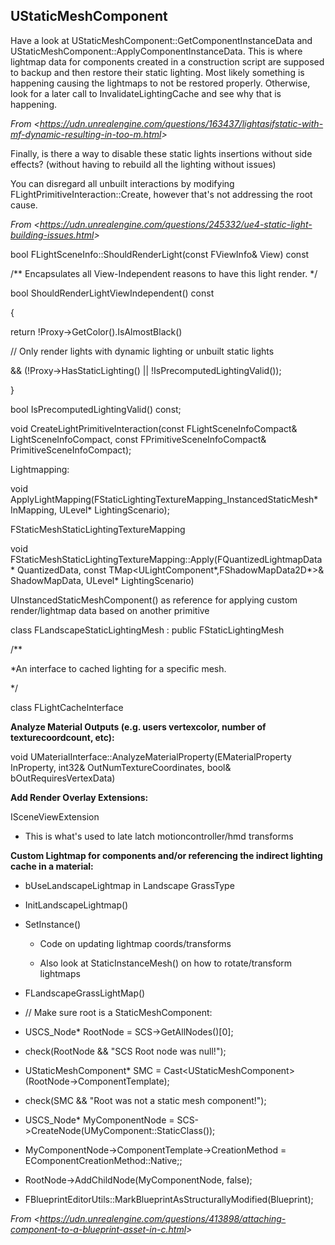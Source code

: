 ## UStaticMeshComponent

Have a look at UStaticMeshComponent::GetComponentInstanceData and UStaticMeshComponent::ApplyComponentInstanceData. This is where lightmap data for components created in a construction script are supposed to backup and then restore their static lighting. Most likely something is happening causing the lightmaps to not be restored properly. Otherwise, look for a later call to InvalidateLightingCache and see why that is happening.

*From &lt;<https://udn.unrealengine.com/questions/163437/lightasifstatic-with-mf-dynamic-resulting-in-too-m.html>>*

Finally, is there a way to disable these static lights insertions without side effects? (without having to rebuild all the lighting without issues)

You can disregard all unbuilt interactions by modifying FLightPrimitiveInteraction::Create, however that's not addressing the root cause.

*From &lt;<https://udn.unrealengine.com/questions/245332/ue4-static-light-building-issues.html>>*

bool FLightSceneInfo::ShouldRenderLight(const FViewInfo& View) const

/\*\* Encapsulates all View-Independent reasons to have this light render. \*/

bool ShouldRenderLightViewIndependent() const

{

return !Proxy->GetColor().IsAlmostBlack()

// Only render lights with dynamic lighting or unbuilt static lights

&& (!Proxy->HasStaticLighting() || !IsPrecomputedLightingValid());

}

bool IsPrecomputedLightingValid() const;

void CreateLightPrimitiveInteraction(const FLightSceneInfoCompact& LightSceneInfoCompact, const FPrimitiveSceneInfoCompact& PrimitiveSceneInfoCompact);

Lightmapping:

void ApplyLightMapping(FStaticLightingTextureMapping_InstancedStaticMesh\* InMapping, ULevel\* LightingScenario);

FStaticMeshStaticLightingTextureMapping

void FStaticMeshStaticLightingTextureMapping::Apply(FQuantizedLightmapData\* QuantizedData, const TMap&lt;ULightComponent\*,FShadowMapData2D\*>& ShadowMapData, ULevel\* LightingScenario)

UInstancedStaticMeshComponent() as reference for applying custom render/lightmap data based on another primitive

class FLandscapeStaticLightingMesh : public FStaticLightingMesh

/\*\*

\*An interface to cached lighting for a specific mesh.

\*/

class FLightCacheInterface

**Analyze Material Outputs (e.g. users vertexcolor, number of texturecoordcount, etc):**

void UMaterialInterface::AnalyzeMaterialProperty(EMaterialProperty InProperty, int32& OutNumTextureCoordinates, bool& bOutRequiresVertexData)

**Add Render Overlay Extensions:**

ISceneViewExtension

- This is what's used to late latch motioncontroller/hmd transforms

**Custom Lightmap for components and/or referencing the indirect lighting cache in a material:**

- bUseLandscapeLightmap in Landscape GrassType

- InitLandscapeLightmap()

- SetInstance()

  - Code on updating lightmap coords/transforms

  - Also look at StaticInstanceMesh() on how to rotate/transform lightmaps

- FLandscapeGrassLightMap()


- // Make sure root is a StaticMeshComponent:

- USCS_Node\* RootNode = SCS->GetAllNodes()\[0];

- check(RootNode && "SCS Root node was null!");

- UStaticMeshComponent\* SMC = Cast&lt;UStaticMeshComponent>(RootNode->ComponentTemplate);

- check(SMC && "Root was not a static mesh component!");

- USCS_Node\* MyComponentNode = SCS->CreateNode(UMyComponent::StaticClass());

- MyComponentNode->ComponentTemplate->CreationMethod = EComponentCreationMethod::Native;;

- RootNode->AddChildNode(MyComponentNode, false);

- FBlueprintEditorUtils::MarkBlueprintAsStructurallyModified(Blueprint);

*From &lt;<https://udn.unrealengine.com/questions/413898/attaching-component-to-a-blueprint-asset-in-c.html>>*
